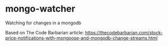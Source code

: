 # mongo-watcher
Watching for changes in a mongodb 

Based on The Code Barbarian article:
https://thecodebarbarian.com/stock-price-notifications-with-mongoose-and-mongodb-change-streams.html
